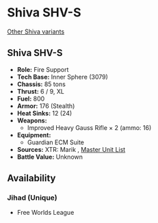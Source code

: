 # Shiva SHV-S 

[Other Shiva variants](../shiva.md) 

## Shiva SHV-S 

- **Role:** Fire Support 
- **Tech Base:** Inner Sphere (3079) 
- **Chassis:** 85 tons 
- **Thrust:** 6 / 9, XL 
- **Fuel:** 800 
- **Armor:** 176 (Stealth) 
- **Heat Sinks:** 12 (24) 
- **Weapons:** 
  - Improved Heavy Gauss Rifle × 2 (ammo: 16) 
- **Equipment:** 
  - Guardian ECM Suite 
- **Sources:** XTR: Marik , [Master Unit List](http://masterunitlist.info/Unit/Details/2928) 
- **Battle Value:** Unknown 

## Availability 

### Jihad (Unique) 

- Free Worlds League 

